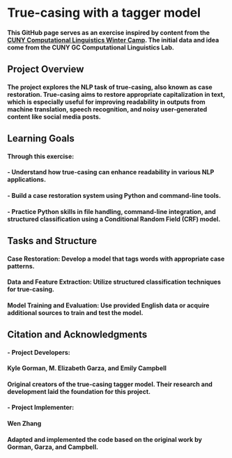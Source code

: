 # **True-casing with a tagger model**
#### This GitHub page serves as an exercise inspired by content from the [CUNY Computational Linguistics Winter Camp](https://github.com/CUNY-CL/winter-camp). The initial data and idea come from the CUNY GC Computational Linguistics Lab.

## **Project Overview**
#### The project explores the NLP task of true-casing, also known as case restoration. True-casing aims to restore appropriate capitalization in text, which is especially useful for improving readability in outputs from machine translation, speech recognition, and noisy user-generated content like social media posts.

## **Learning Goals**
#### Through this exercise:
#### - Understand how true-casing can enhance readability in various NLP applications.
#### - Build a case restoration system using Python and command-line tools.
#### - Practice Python skills in file handling, command-line integration, and structured classification using a Conditional Random Field (CRF) model.

## **Tasks and Structure**
#### Case Restoration: Develop a model that tags words with appropriate case patterns.
#### Data and Feature Extraction: Utilize structured classification techniques for true-casing.
#### Model Training and Evaluation: Use provided English data or acquire additional sources to train and test the model.

## **Citation and Acknowledgments**

#### - **Project Developers**:  
  #### Kyle Gorman, M. Elizabeth Garza, and Emily Campbell  
  #### Original creators of the true-casing tagger model. Their research and development laid the foundation for this project.

#### - **Project Implementer**:  
  #### Wen Zhang  
  #### Adapted and implemented the code based on the original work by Gorman, Garza, and Campbell.

